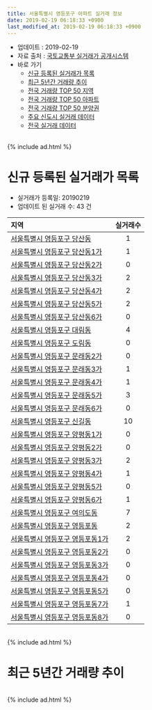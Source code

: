 ```yaml
---
title: 서울특별시 영등포구 아파트 실거래 정보
date: 2019-02-19 06:18:33 +0900
last_modified_at: 2019-02-19 06:18:33 +0900
---
```


* 업데이트 : 2019-02-19
* 자료 출처 : [국토교통부 실거래가 공개시스템](http://rt.molit.go.kr)
* 바로 가기
    * [신규 등록된 실거래가 목록](#신규-등록된-실거래가-목록)
    * [최근 5년간 거래량 추이](#최근-5년간-거래량-추이)
    * [전국 거래량 TOP 50 지역](https://inasie.github.io/apt-trade-info/최근-3개월-전국에서-가장-거래가-많이-발생한-지역)
    * [전국 거래량 TOP 50 아파트](https://inasie.github.io/apt-trade-info/최근-3개월-전국에서-가장-거래가-많이-발생한-아파트)
    * [전국 거래량 TOP 50 분양권](https://inasie.github.io/apt-trade-info/최근-3개월-전국에서-가장-거래가-많이-발생한-분양권)
    * [주요 신도시 실거래 데이터](https://inasie.github.io/apt-trade-info/주요-신도시)
    * [전국 실거래 데이터](https://inasie.github.io/apt-trade-info/전국)

<br>
{% include ad.html %}
<br>

# 신규 등록된 실거래가 목록
* 실거래가 등록일: 20190219
* 업데이트 된 실거래 수: 43 건


|지역|실거래수|
|:---|:---:|
|[서울특별시 영등포구 당산동](https://inasie.github.io/apt-trade-info/서울특별시-영등포구-당산동)|1|
|[서울특별시 영등포구 당산동1가](https://inasie.github.io/apt-trade-info/서울특별시-영등포구-당산동1가)|1|
|[서울특별시 영등포구 당산동2가](https://inasie.github.io/apt-trade-info/서울특별시-영등포구-당산동2가)|0|
|[서울특별시 영등포구 당산동3가](https://inasie.github.io/apt-trade-info/서울특별시-영등포구-당산동3가)|2|
|[서울특별시 영등포구 당산동4가](https://inasie.github.io/apt-trade-info/서울특별시-영등포구-당산동4가)|2|
|[서울특별시 영등포구 당산동5가](https://inasie.github.io/apt-trade-info/서울특별시-영등포구-당산동5가)|2|
|[서울특별시 영등포구 당산동6가](https://inasie.github.io/apt-trade-info/서울특별시-영등포구-당산동6가)|0|
|[서울특별시 영등포구 대림동](https://inasie.github.io/apt-trade-info/서울특별시-영등포구-대림동)|4|
|[서울특별시 영등포구 도림동](https://inasie.github.io/apt-trade-info/서울특별시-영등포구-도림동)|0|
|[서울특별시 영등포구 문래동2가](https://inasie.github.io/apt-trade-info/서울특별시-영등포구-문래동2가)|0|
|[서울특별시 영등포구 문래동3가](https://inasie.github.io/apt-trade-info/서울특별시-영등포구-문래동3가)|1|
|[서울특별시 영등포구 문래동4가](https://inasie.github.io/apt-trade-info/서울특별시-영등포구-문래동4가)|1|
|[서울특별시 영등포구 문래동5가](https://inasie.github.io/apt-trade-info/서울특별시-영등포구-문래동5가)|3|
|[서울특별시 영등포구 문래동6가](https://inasie.github.io/apt-trade-info/서울특별시-영등포구-문래동6가)|0|
|[서울특별시 영등포구 신길동](https://inasie.github.io/apt-trade-info/서울특별시-영등포구-신길동)|10|
|[서울특별시 영등포구 양평동1가](https://inasie.github.io/apt-trade-info/서울특별시-영등포구-양평동1가)|0|
|[서울특별시 영등포구 양평동2가](https://inasie.github.io/apt-trade-info/서울특별시-영등포구-양평동2가)|0|
|[서울특별시 영등포구 양평동3가](https://inasie.github.io/apt-trade-info/서울특별시-영등포구-양평동3가)|2|
|[서울특별시 영등포구 양평동4가](https://inasie.github.io/apt-trade-info/서울특별시-영등포구-양평동4가)|1|
|[서울특별시 영등포구 양평동5가](https://inasie.github.io/apt-trade-info/서울특별시-영등포구-양평동5가)|0|
|[서울특별시 영등포구 양평동6가](https://inasie.github.io/apt-trade-info/서울특별시-영등포구-양평동6가)|1|
|[서울특별시 영등포구 여의도동](https://inasie.github.io/apt-trade-info/서울특별시-영등포구-여의도동)|7|
|[서울특별시 영등포구 영등포동](https://inasie.github.io/apt-trade-info/서울특별시-영등포구-영등포동)|2|
|[서울특별시 영등포구 영등포동1가](https://inasie.github.io/apt-trade-info/서울특별시-영등포구-영등포동1가)|2|
|[서울특별시 영등포구 영등포동2가](https://inasie.github.io/apt-trade-info/서울특별시-영등포구-영등포동2가)|0|
|[서울특별시 영등포구 영등포동3가](https://inasie.github.io/apt-trade-info/서울특별시-영등포구-영등포동3가)|0|
|[서울특별시 영등포구 영등포동4가](https://inasie.github.io/apt-trade-info/서울특별시-영등포구-영등포동4가)|0|
|[서울특별시 영등포구 영등포동5가](https://inasie.github.io/apt-trade-info/서울특별시-영등포구-영등포동5가)|0|
|[서울특별시 영등포구 영등포동7가](https://inasie.github.io/apt-trade-info/서울특별시-영등포구-영등포동7가)|1|
|[서울특별시 영등포구 영등포동8가](https://inasie.github.io/apt-trade-info/서울특별시-영등포구-영등포동8가)|0|


<br>
{% include ad.html %}
<br>

# 최근 5년간 거래량 추이


<div style="width:100%;">
    <canvas id="deal_progress" height="200"></canvas>
</div>

<script>
new Chart(document.getElementById("deal_progress"), {
    type: 'line',
    data: {
        labels: ['201402','201403','201404','201405','201406','201407','201408','201409','201410','201411','201412','201501','201502','201503','201504','201505','201506','201507','201508','201509','201510','201511','201512','201601','201602','201603','201604','201605','201606','201607','201608','201609','201610','201611','201612','201701','201702','201703','201704','201705','201706','201707','201708','201709','201710','201711','201712','201801','201802','201803','201804','201805','201806','201807','201808','201809','201810','201811','201812','201901','201902'],
        datasets: [{
            label: '매매',
            pointRadius: 1,
            data: [414, 369, 239, 239, 220, 243, 315, 401, 387, 242, 274, 388, 393, 679, 503, 462, 478, 470, 414, 415, 484, 339, 239, 214, 241, 416, 439, 476, 559, 456, 459, 468, 477, 284, 151, 160, 246, 412, 399, 609, 481, 524, 185, 339, 296, 348, 412, 623, 423, 399, 236, 211, 207, 330, 504, 168, 123, 71, 88, 60, 4],
            borderColor: "rgba(255, 201, 14, 1)",
            backgroundColor: "rgba(255, 201, 14, 0.5)",
            fill: false,
            lineTension: 0
        },{
            label: '전월세',
            pointRadius: 1,
            data: [782, 679, 597, 557, 481, 559, 579, 575, 615, 518, 602, 697, 622, 716, 546, 485, 497, 482, 488, 437, 536, 468, 564, 586, 546, 596, 478, 447, 500, 479, 483, 461, 597, 414, 546, 554, 698, 653, 540, 561, 566, 490, 510, 509, 459, 531, 557, 598, 574, 626, 468, 448, 452, 450, 499, 451, 503, 434, 410, 365, 94],
            borderColor: "rgba(0, 141, 185, 1)",
            backgroundColor: "rgba(0, 141, 185, 0.5)",
            fill: false,
            lineTension: 0
        }
        ]
    },
    options: {
        responsive: true,
        title: {
            display: false
        },
        tooltips: {
            mode: 'index',
            intersect: false
        },
        hover: {
            mode: 'nearest',
            intersect: true
        },
        scales: {
            xAxes: [{
                display: true,
                scaleLabel: {
                    display: true,
                    labelString: '년/월'
                }
            }],
            yAxes: [{
                display: true,
                ticks: {
                    suggestedMin: 0,
                },
                scaleLabel: {
                    display: true,
                    labelString: '실거래 수'
                }
            }]
        }
    }
});

</script>


<br>
{% include ad.html %}
<br>

